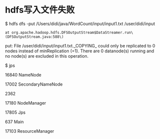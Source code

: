 # hdfs写入文件失败

$ hdfs dfs -put  /Users/didi/java/WordCount/input/input1.txt /user/didi/input

```
at org.apache.hadoop.hdfs.DFSOutputStream$DataStreamer.run\(DFSOutputStream.java:588\)
```

put: File /user/didi/input/input1.txt.\_COPYING\_ could only be replicated to 0 nodes instead of minReplication \(=1\).  There are 0 datanode\(s\) running and no node\(s\) are excluded in this operation.

$ jps

16840 NameNode

17002 SecondaryNameNode

2362

17180 NodeManager

17805 Jps

637 Main

17103 ResourceManager



